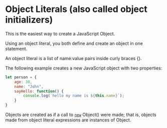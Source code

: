 # Object Literals (also called object initializers)

This is the easiest way to create a JavaScript Object.

Using an object literal, you both define and create an object in one statement.

An object literal is a list of name:value pairs inside curly braces {}.

The following example creates a new JavaScript object with two properties:

```javascript
let person = {
    age: 30,
    name: "John",
    sayHello: function() {
        console.log(`hello my name is ${this.name}`);
    }
}
```

Objects are created as if a call to [`new`](./new-operator.md) Object() were made; that is, objects made from object literal expressions are instances of Object.